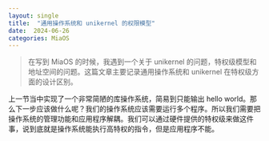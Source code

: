 ```yaml
---
layout: single
title:  "通用操作系统和 unikernel 的权限模型"
date:  2024-06-26
categories: MiaOS
---
```

> 在写到 MiaOS 的时候，我遇到一个关于 unikernel 的问题，特权级模型和地址空间的问题。这篇文章主要记录通用操作系统和 unikernel 在特权级方面的设计区别。

上一节当中实现了一个非常简陋的库操作系统，简易到只能输出 hello world。那么下一步应该做什么呢？我们的操作系统应该需要运行多个程序。所以我们需要把操作系统的管理功能和应用程序解耦。我们可以通过硬件提供的特权级来做这件事，说到底就是操作系统能执行高特权的指令，但是应用程序不能。
